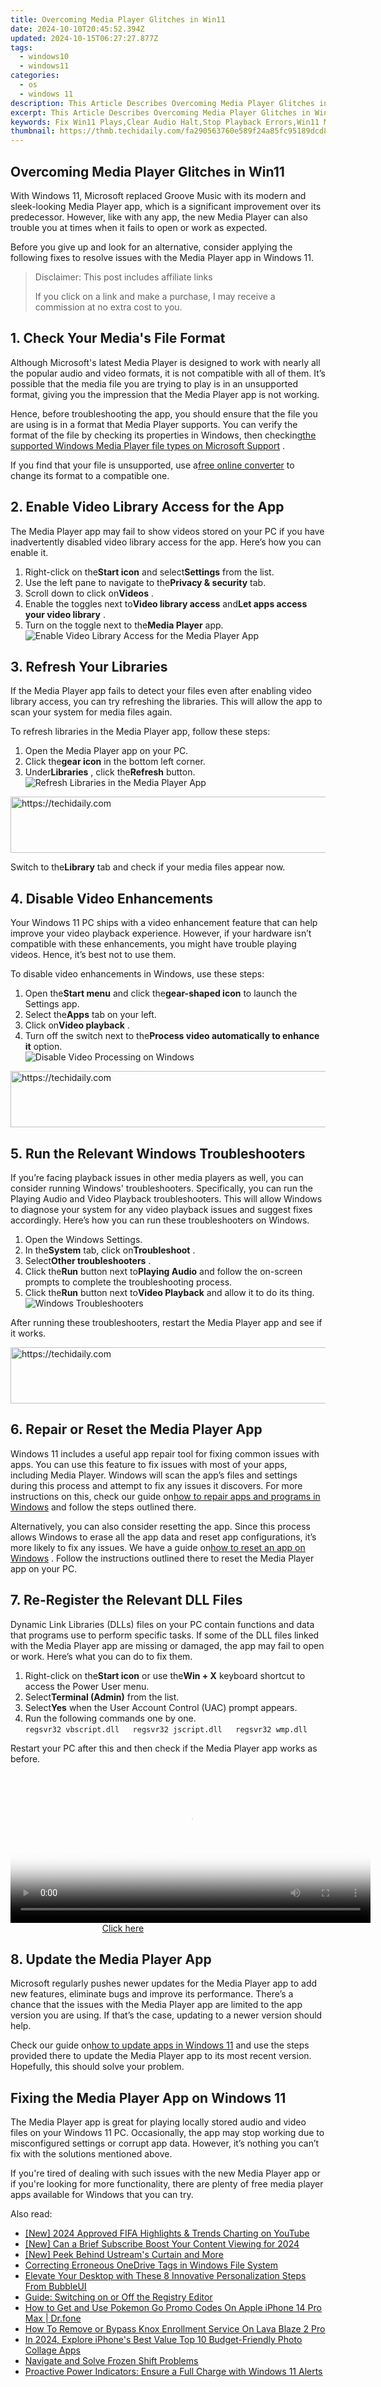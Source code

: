 ```yaml
---
title: Overcoming Media Player Glitches in Win11
date: 2024-10-10T20:45:52.394Z
updated: 2024-10-15T06:27:27.877Z
tags:
  - windows10
  - windows11
categories:
  - os
  - windows 11
description: This Article Describes Overcoming Media Player Glitches in Win11
excerpt: This Article Describes Overcoming Media Player Glitches in Win11
keywords: Fix Win11 Plays,Clear Audio Halt,Stop Playback Errors,Win11 Media Bug,Glitch Resolution,Sound Issue Win11,Smooth Windows Media
thumbnail: https://thmb.techidaily.com/fa290563760e589f24a85fc95189dcd8b9293ad6203d8af2e7f7aed06726e6d2.jpg
---
```


## Overcoming Media Player Glitches in Win11

 With Windows 11, Microsoft replaced Groove Music with its modern and sleek-looking Media Player app, which is a significant improvement over its predecessor. However, like with any app, the new Media Player can also trouble you at times when it fails to open or work as expected.

 Before you give up and look for an alternative, consider applying the following fixes to resolve issues with the Media Player app in Windows 11.

>  Disclaimer: This post includes affiliate links
>
>  If you click on a link and make a purchase, I may receive a commission at no extra cost to you.
>

## 1\. Check Your Media's File Format

 Although Microsoft's latest Media Player is designed to work with nearly all the popular audio and video formats, it is not compatible with all of them. It’s possible that the media file you are trying to play is in an unsupported format, giving you the impression that the Media Player app is not working.

 Hence, before troubleshooting the app, you should ensure that the file you are using is in a format that Media Player supports. You can verify the format of the file by checking its properties in Windows, then checking[the supported Windows Media Player file types on Microsoft Support](https://support.microsoft.com/en-us/topic/file-types-supported-by-windows-media-player-32d9998e-dc8f-af54-7ba1-e996f74375d9) .

 If you find that your file is unsupported, use a[free online converter](https://www.makeuseof.com/tag/free-online-file-converters/) to change its format to a compatible one.

## 2\. Enable Video Library Access for the App

 The Media Player app may fail to show videos stored on your PC if you have inadvertently disabled video library access for the app. Here’s how you can enable it.

1. Right-click on the**Start icon** and select**Settings** from the list.
2. Use the left pane to navigate to the**Privacy & security** tab.
3. Scroll down to click on**Videos** .
4. Enable the toggles next to**Video library access** and**Let apps access your video library** .
5. Turn on the toggle next to the**Media Player** app.  
![Enable Video Library Access for the Media Player App](https://static1.makeuseofimages.com/wordpress/wp-content/uploads/2023/04/enable-video-library-access-for-the-media-player-app.jpg)

## 3\. Refresh Your Libraries

 If the Media Player app fails to detect your files even after enabling video library access, you can try refreshing the libraries. This will allow the app to scan your system for media files again.

To refresh libraries in the Media Player app, follow these steps:

1. Open the Media Player app on your PC.
2. Click the**gear icon** in the bottom left corner.
3. Under**Libraries** , click the**Refresh** button.  
![Refresh Libraries in the Media Player App](https://static1.makeuseofimages.com/wordpress/wp-content/uploads/2023/04/refresh-libraries-in-the-media-player-app.jpg)

<!-- affiliate ads begin -->
<a href="https://appsumo.8odi.net/c/5597632/2037358/7443" target="_top" id="2037358">
  <img src="//a.impactradius-go.com/display-ad/7443-2037358" border="0" alt="https://techidaily.com" width="728" height="90"/>
</a>
<img height="0" width="0" src="https://appsumo.8odi.net/i/5597632/2037358/7443" style="position:absolute;visibility:hidden;" border="0" />
<!-- affiliate ads end -->

 Switch to the**Library** tab and check if your media files appear now.

## 4\. Disable Video Enhancements

 Your Windows 11 PC ships with a video enhancement feature that can help improve your video playback experience. However, if your hardware isn’t compatible with these enhancements, you might have trouble playing videos. Hence, it’s best not to use them.

To disable video enhancements in Windows, use these steps:

1. Open the**Start menu** and click the**gear-shaped icon** to launch the Settings app.
2. Select the**Apps** tab on your left.
3. Click on**Video playback** .
4. Turn off the switch next to the**Process video automatically to enhance it** option.  
![Disable Video Processing on Windows](https://static1.makeuseofimages.com/wordpress/wp-content/uploads/2023/04/disable-video-processing-on-windows.jpg)

<!-- affiliate ads begin -->
<a href="https://appsumo.8odi.net/c/5597632/2075476/7443" target="_top" id="2075476">
  <img src="//a.impactradius-go.com/display-ad/7443-2075476" border="0" alt="https://techidaily.com" width="728" height="90"/>
</a>
<img height="0" width="0" src="https://appsumo.8odi.net/i/5597632/2075476/7443" style="position:absolute;visibility:hidden;" border="0" />
<!-- affiliate ads end -->

## 5\. Run the Relevant Windows Troubleshooters

 If you’re facing playback issues in other media players as well, you can consider running Windows' troubleshooters. Specifically, you can run the Playing Audio and Video Playback troubleshooters. This will allow Windows to diagnose your system for any video playback issues and suggest fixes accordingly. Here’s how you can run these troubleshooters on Windows.

1. Open the Windows Settings.
2. In the**System** tab, click on**Troubleshoot** .
3. Select**Other troubleshooters** .
4. Click the**Run** button next to**Playing Audio** and follow the on-screen prompts to complete the troubleshooting process.
5. Click the**Run** button next to**Video Playback** and allow it to do its thing.  
![Windows Troubleshooters](https://static1.makeuseofimages.com/wordpress/wp-content/uploads/2023/04/windows-troubleshooters.jpg)

 After running these troubleshooters, restart the Media Player app and see if it works.

<!-- affiliate ads begin -->
<a href="https://appsumo.8odi.net/c/5597632/2151894/7443" target="_top" id="2151894">
  <img src="//a.impactradius-go.com/display-ad/7443-2151894" border="0" alt="https://techidaily.com" width="728" height="90"/>
</a>
<img height="0" width="0" src="https://appsumo.8odi.net/i/5597632/2151894/7443" style="position:absolute;visibility:hidden;" border="0" />
<!-- affiliate ads end -->

## 6\. Repair or Reset the Media Player App

 Windows 11 includes a useful app repair tool for fixing common issues with apps. You can use this feature to fix issues with most of your apps, including Media Player. Windows will scan the app’s files and settings during this process and attempt to fix any issues it discovers. For more instructions on this, check our guide on[how to repair apps and programs in Windows](https://www.makeuseof.com/windows-repair-apps-programs/) and follow the steps outlined there.

 Alternatively, you can also consider resetting the app. Since this process allows Windows to erase all the app data and reset app configurations, it’s more likely to fix any issues. We have a guide on[how to reset an app on Windows](https://www.makeuseof.com/windows-reset-app/) . Follow the instructions outlined there to reset the Media Player app on your PC.

## 7\. Re-Register the Relevant DLL Files

 Dynamic Link Libraries (DLLs) files on your PC contain functions and data that programs use to perform specific tasks. If some of the DLL files linked with the Media Player app are missing or damaged, the app may fail to open or work. Here’s what you can do to fix them.

1. Right-click on the**Start icon** or use the**Win + X** keyboard shortcut to access the Power User menu.
2. Select**Terminal (Admin)** from the list.
3. Select**Yes** when the User Account Control (UAC) prompt appears.
4. Run the following commands one by one.  
`regsvr32 vbscript.dll  
regsvr32 jscript.dll  
regsvr32 wmp.dll`

 Restart your PC after this and then check if the Media Player app works as before.

<!-- affiliate ads begin -->
<span id="1983472">
					<video width="576" height="240" style="cursor:pointer"
           poster="//a.impactradius-go.com/display-clicktoplayimage/1983472.png"
           onclick="if(!this.playClicked){this.play();this.setAttribute('controls',true);this.playClicked=true;}">
	   <source src="//a.impactradius-go.com/display-ad/22993-1983472">
	   <img src="//a.impactradius-go.com/display-clicktoplayimage/1983472.png" style="border: none; height: 100%; width: 100%; object-fit: contain">
	</video>
	<div style="width:360px;text-align:center"><a href="javascript:window.open(decodeURIComponent('https%3A%2F%2Fhomestyler.sjv.io%2Fc%2F5597632%2F1983472%2F22993'), '_blank');void(0);">Click here</a></div>
</span>
<img height="0" width="0" src="https://imp.pxf.io/i/5597632/1983472/22993" style="position:absolute;visibility:hidden;" border="0" />
<!-- affiliate ads end -->

## 8\. Update the Media Player App

 Microsoft regularly pushes newer updates for the Media Player app to add new features, eliminate bugs and improve its performance. There’s a chance that the issues with the Media Player app are limited to the app version you are using. If that’s the case, updating to a newer version should help.

 Check our guide on[how to update apps in Windows 11](https://www.makeuseof.com/update-apps-windows-11/) and use the steps provided there to update the Media Player app to its most recent version. Hopefully, this should solve your problem.

## Fixing the Media Player App on Windows 11

 The Media Player app is great for playing locally stored audio and video files on your Windows 11 PC. Occasionally, the app may stop working due to misconfigured settings or corrupt app data. However, it’s nothing you can’t fix with the solutions mentioned above.

 If you're tired of dealing with such issues with the new Media Player app or if you're looking for more functionality, there are plenty of free media player apps available for Windows that you can try.

<ins class="adsbygoogle"
     style="display:block"
     data-ad-format="autorelaxed"
     data-ad-client="ca-pub-7571918770474297"
     data-ad-slot="1223367746"></ins>

<ins class="adsbygoogle"
     style="display:block"
     data-ad-client="ca-pub-7571918770474297"
     data-ad-slot="8358498916"
     data-ad-format="auto"
     data-full-width-responsive="true"></ins>

<span class="atpl-alsoreadstyle">Also read:</span>
<div><ul>
<li><a href="https://eaxpv-info.techidaily.com/new-2024-approved-fifa-highlights-and-trends-charting-on-youtube/"><u>[New] 2024 Approved FIFA Highlights & Trends Charting on YouTube</u></a></li>
<li><a href="https://youtube-data.techidaily.com/an-a-brief-subscribe-boost-your-content-viewing-for-2024/"><u>[New] Can a Brief Subscribe Boost Your Content Viewing for 2024</u></a></li>
<li><a href="https://extra-skills.techidaily.com/new-peek-behind-ustreams-curtain-and-more/"><u>[New] Peek Behind Ustream's Curtain and More</u></a></li>
<li><a href="https://win11-tips.techidaily.com/correcting-erroneous-onedrive-tags-in-windows-file-system/"><u>Correcting Erroneous OneDrive Tags in Windows File System</u></a></li>
<li><a href="https://win11-tips.techidaily.com/elevate-your-desktop-with-these-8-innovative-personalization-steps-from-bubbleui/"><u>Elevate Your Desktop with These 8 Innovative Personalization Steps From BubbleUI</u></a></li>
<li><a href="https://win11-tips.techidaily.com/guide-switching-on-or-off-the-registry-editor/"><u>Guide: Switching on or Off the Registry Editor</u></a></li>
<li><a href="https://ios-pokemon-go.techidaily.com/how-to-get-and-use-pokemon-go-promo-codes-on-apple-iphone-14-pro-max-drfone-by-drfone-virtual-ios/"><u>How to Get and Use Pokemon Go Promo Codes On Apple iPhone 14 Pro Max | Dr.fone</u></a></li>
<li><a href="https://android-unlock.techidaily.com/how-to-remove-or-bypass-knox-enrollment-service-on-lava-blaze-2-pro-by-drfone-android/"><u>How To Remove or Bypass Knox Enrollment Service On Lava Blaze 2 Pro</u></a></li>
<li><a href="https://some-knowledge.techidaily.com/in-2024-explore-iphones-best-value-top-10-budget-friendly-photo-collage-apps/"><u>In 2024, Explore iPhone's Best Value Top 10 Budget-Friendly Photo Collage Apps</u></a></li>
<li><a href="https://win11-tips.techidaily.com/1719373411881-navigate-and-solve-frozen-shift-problems/"><u>Navigate and Solve Frozen Shift Problems</u></a></li>
<li><a href="https://win11-tips.techidaily.com/proactive-power-indicators-ensure-a-full-charge-with-windows-11-alerts/"><u>Proactive Power Indicators: Ensure a Full Charge with Windows 11 Alerts</u></a></li>
</ul></div>

